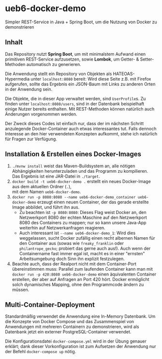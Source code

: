 # ueb6-docker-demo
Simpler REST-Service in Java + Spring Boot, um die Nutzung von Docker zu demonstrieren

## Inhalt
Das Repository nutzt **Spring Boot**, um mit minimalstem Aufwand einen primitiven REST-Service aufzusetzen, sowie
**Lombok**, um Getter- & Setter-Methoden automatisch zu generieren.

Die Anwendung stellt ein Repository von Objekten als HATEOAS-Hypermedia unter `localhost:8080` bereit: Wird diese Seite
z.B. mit Firefox aufgerufen, sollte das Ergebnis ein JSON-Baum mit Links zu anderen Orten in der Anwendung sein.

Die Objekte, die in dieser App verwaltet werden, sind `UserProfile`s. Zu finden unter `localhost:8080/users`,
sind in der Datenbank beispielhaft einige Nutzer bereits enthalten. Mit REST-Methoden können natürlich auch
Änderungen vorgenommen werden.

Der Zweck dieses Codes ist einfach nur, dass der im nächsten Schritt anzulegende Docker-Container auch etwas interessantes tut.
Falls dennoch Interesse an den hier verwendeten Konzepten aufkommt, stehe ich natürlich für Fragen zur Verfügung.

## Installation & Erstellen eines Docker-Images
1. `./mvnw install` weist das Maven-Buildsystem an, alle nötigen Abhängigkeiten herunterzuladen
   und das Programm zu kompilieren.  
   Das Ergebnis ist eine JAR-Datei in `./target`.
2. `docker build -t ueb6-docker-demo .` erstellt ein neues Docker-Image aus dem aktuellen Ordner (`.`),  
   mit dem Namen `ueb6-docker-demo`.
3. `docker run -p 8080:8080 --name ueb6-docker-demo_container ueb6-docker-demo` erzeugt einen neuen Container, der das gerade erstellte
   Image abbildet, und führt ihn aus.  
   - Zu beachten ist `-p 8080:8080`: Dieses Flag weist Docker an, den Netzwerkport 8080 der echten Maschine auf den
     Netzwerkport 8080 des Containers zu mappen; nur so kann unsere Java-App weiterhin auf Netzwerkanfragen reagieren.
   - Auch interessant ist `--name ueb6-docker-demo_1`: Wird dies weggelassen, sucht Docker zufällig einen
     recht albernen Namen für den Container aus (sowas wie `freaky_franklin` oder `philantrope_gecko`; probiert das gerne auch aus!).
     Auch wenn der Containername fast immer egal ist, macht es in einer "ernsten" Arbeitsumgebung doch Sinn ihn explizit festzulegen.
4. Beachte auch, dass der Realport nicht mit dem Container-Port übereinstimmen muss: Parallel zum laufenden Container
   kann man mit `docker run -p 420:8080 ueb6-docker-demo` einen äquivalenten Container erstellen, der aber auf
   Anfragen an Port 420 hört. Docker ermöglicht solch dynamisches Mapping, ohne den Programmcode ändern zu müssen.

## Multi-Container-Deployment
Standardmäßig verwendet die Anwendung eine In-Memory Datenbank. Um die Konzepte von Docker Compose
und das Zusammenspiel von Anwendungen mit mehreren Containern zu demonstrieren, wird als Datenbank jetzt ein
externer PostgreSQL-Container verwendet.

Die Konfigurationsdatei `docker-compose.yml` wird in der Übung genauer erklärt; dank dieser Vorkonfiguration ist
zum Aufsetzen der Anwendung nur der Befehl `docker-compose up` nötig.
